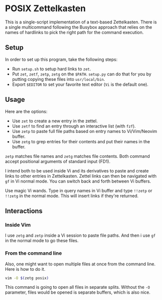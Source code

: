 # POSIX Zettelkasten

This is a single-script implementation of a text-based Zettelkasten.
There is a single multicommand following the Busybox approach that
relies on the names of hardlinks to pick the right path for the command
execution.


## Setup

In order to set up this program, take the following steps:

* Run `setup.sh` to setup hard links to `zet`.
* Put `zet`, `zetf`, `zetp`, `zetg` on the `$PATH`. `setup.py` can do that for
  you by putting copying these files into `usr/local/bin`.
* Export `$EDITOR` to set your favorite text editor (`Vi` is the default one).


## Usage

Here are the options:

* Use `zet` to create a new entry in the zettel. 
* Use `zetf` to find an entry through an interactive list (with `fzf`).
* Use `zetp` to paste full file paths based on entry names to Vi/Vim/Neovim
  buffer.
* Use `zetg` to grep entries for their contents and put their names in the
  buffer.

`zetp` matches file names and `zetg` matches file contents. Both command accept
positional arguments of standard input (FD1).

I intend both to be used inside Vi and its derivatives to paste and create
links to other entries in Zettelkasten. Zettel links can then be navigated with
`gf` in Vi normal mode. You can switch back and forth between Vi buffers.

Use magic Vi wands. Type in query names in Vi buffer and type `!!zetp` or
`!!zetg` in the normal mode. This will insert links if they're returned.


## Interactions


### Inside Vim

I use `zetg` and `zetp` inside a Vi session to paste file paths. And then
i use `gf` in the normal mode to go these files.


### From the command line

Also, one might want to open multiple files at once from the command line.
Here is how to do it.

```sh
vim -O $(zetg posix)
```

This command is going to open all files in separate splits. Without the
`-O` parameter, files would be opened is separate buffers, which is also
nice.

